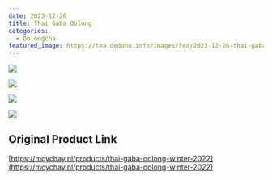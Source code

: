 ```yaml
---
date: 2023-12-26
title: Thai Gaba Oolong
categories:
  - Oolongcha
featured_image: https://tea.dedunu.info/images/tea/2023-12-26-thai-gaba-oolong-1.PNG
---
```


![](https://tea.dedunu.info/images/tea/2023-12-26-thai-gaba-oolong-2.PNG)

![](https://tea.dedunu.info/images/tea/2023-12-26-thai-gaba-oolong-3.PNG)

![](https://tea.dedunu.info/images/tea/2023-12-26-thai-gaba-oolong-4.PNG)

![](https://tea.dedunu.info/images/tea/2023-12-26-thai-gaba-oolong-5.PNG)

## Original Product Link

[https://moychay.nl/products/thai-gaba-oolong-winter-2022](https://moychay.nl/products/thai-gaba-oolong-winter-2022)
